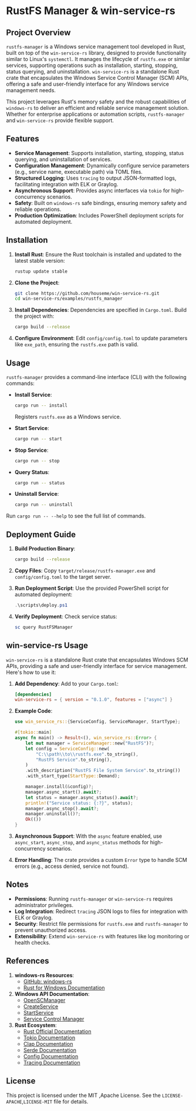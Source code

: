 # RustFS Manager & win-service-rs

## Project Overview

`rustfs-manager` is a Windows service management tool developed in Rust, built on top of the `win-service-rs` library,
designed to provide functionality similar to Linux's `systemctl`. It manages the lifecycle of `rustfs.exe` or similar
services, supporting operations such as installation, starting, stopping, status querying, and uninstallation.
`win-service-rs` is a standalone Rust crate that encapsulates the Windows Service Control Manager (SCM) APIs, offering a
safe and user-friendly interface for any Windows service management needs.

This project leverages Rust's memory safety and the robust capabilities of `windows-rs` to deliver an efficient and
reliable service management solution. Whether for enterprise applications or automation scripts, `rustfs-manager` and
`win-service-rs` provide flexible support.

## Features

- **Service Management**: Supports installation, starting, stopping, status querying, and uninstallation of services.
- **Configuration Management**: Dynamically configure service parameters (e.g., service name, executable path) via TOML
  files.
- **Structured Logging**: Uses `tracing` to output JSON-formatted logs, facilitating integration with ELK or Graylog.
- **Asynchronous Support**: Provides async interfaces via `tokio` for high-concurrency scenarios.
- **Safety**: Built on `windows-rs` safe bindings, ensuring memory safety and reliable operations.
- **Production Optimization**: Includes PowerShell deployment scripts for automated deployment.

## Installation

1. **Install Rust**:
   Ensure the Rust toolchain is installed and updated to the latest stable version:
   ```bash
   rustup update stable
   ```

2. **Clone the Project**:
   ```bash
   git clone https://github.com/houseme/win-service-rs.git
   cd win-service-rs/examples/rustfs_manager
   ```

3. **Install Dependencies**:
   Dependencies are specified in `Cargo.toml`. Build the project with:
   ```bash
   cargo build --release
   ```

4. **Configure Environment**:
   Edit `config/config.toml` to update parameters like `exe_path`, ensuring the `rustfs.exe` path is valid.

## Usage

`rustfs-manager` provides a command-line interface (CLI) with the following commands:

- **Install Service**:
  ```bash
  cargo run -- install
  ```
  Registers `rustfs.exe` as a Windows service.

- **Start Service**:
  ```bash
  cargo run -- start
  ```

- **Stop Service**:
  ```bash
  cargo run -- stop
  ```

- **Query Status**:
  ```bash
  cargo run -- status
  ```

- **Uninstall Service**:
  ```bash
  cargo run -- uninstall
  ```

Run `cargo run -- --help` to see the full list of commands.

## Deployment Guide

1. **Build Production Binary**:
   ```bash
   cargo build --release
   ```

2. **Copy Files**:
   Copy `target/release/rustfs-manager.exe` and `config/config.toml` to the target server.

3. **Run Deployment Script**:
   Use the provided PowerShell script for automated deployment:
   ```powershell
   .\scripts\deploy.ps1
   ```

4. **Verify Deployment**:
   Check service status:
   ```powershell
   sc query RustFSManager
   ```

## win-service-rs Usage

`win-service-rs` is a standalone Rust crate that encapsulates Windows SCM APIs, providing a safe and user-friendly
interface for service management. Here's how to use it:

1. **Add Dependency**:
   Add to your `Cargo.toml`:
   ```toml
   [dependencies]
   win-service-rs = { version = "0.1.0", features = ["async"] }
   ```

2. **Example Code**:
   ```rust
   use win_service_rs::{ServiceConfig, ServiceManager, StartType};

   #[tokio::main]
   async fn main() -> Result<(), win_service_rs::Error> {
       let mut manager = ServiceManager::new("RustFS")?;
       let config = ServiceConfig::new(
           "C:\\path\\to\\rustfs.exe".to_string(),
           "RustFS Service".to_string(),
       )
       .with_description("RustFS File System Service".to_string())
       .with_start_type(StartType::Demand);

       manager.install(&config)?;
       manager.async_start().await?;
       let status = manager.async_status().await?;
       println!("Service status: {:?}", status);
       manager.async_stop().await?;
       manager.uninstall()?;
       Ok(())
   }
   ```

3. **Asynchronous Support**:
   With the `async` feature enabled, use `async_start`, `async_stop`, and `async_status` methods for high-concurrency
   scenarios.

4. **Error Handling**:
   The crate provides a custom `Error` type to handle SCM errors (e.g., access denied, service not found).

## Notes

- **Permissions**: Running `rustfs-manager` or `win-service-rs` requires administrator privileges.
- **Log Integration**: Redirect `tracing` JSON logs to files for integration with ELK or Graylog.
- **Security**: Restrict file permissions for `rustfs.exe` and `rustfs-manager` to prevent unauthorized access.
- **Extensibility**: Extend `win-service-rs` with features like log monitoring or health checks.

## References

1. **windows-rs Resources**:
    - [GitHub: windows-rs](https://github.com/microsoft/windows-rs)
    - [Rust for Windows Documentation](https://learn.microsoft.com/en-us/windows/dev-environment/rust/rust-for-windows)
2. **Windows API Documentation**:
    - [OpenSCManager](https://learn.microsoft.com/en-us/windows/win32/api/winsvc/nf-winsvc-openscmanagerw)
    - [CreateService](https://learn.microsoft.com/en-us/windows/win32/api/winsvc/nf-winsvc-createservicew)
    - [StartService](https://learn.microsoft.com/en-us/windows/win32/api/winsvc/nf-winsvc-startservicew)
    - [Service Control Manager](https://learn.microsoft.com/en-us/windows/win32/services/service-control-manager)
3. **Rust Ecosystem**:
    - [Rust Official Documentation](https://www.rust-lang.org/)
    - [Tokio Documentation](https://tokio.rs/docs/tokio/)
    - [Clap Documentation](https://docs.rs/clap/latest/clap/)
    - [Serde Documentation](https://serde.rs/)
    - [Config Documentation](https://docs.rs/config/latest/config/)
    - [Tracing Documentation](https://docs.rs/tracing/latest/tracing/)

## License

This project is licensed under the MIT ,Apache License. See the `LICENSE-APACHE`,`LICENSE-MIT` file for details.